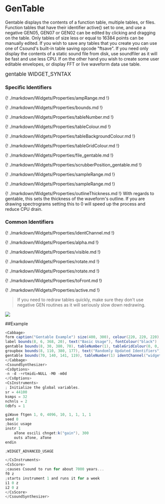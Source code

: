 # GenTable

Gentable displays the contents of a function table, multiple tables, or files. Function tables that have their identifier active() set to one, and use a negative GEN05, GEN07 or GEN02 can be edited by clicking and dragging on the table. Only tables of size less or equal to 16384 points can be manually edited. If you wish to save any tables that you create you can use one of Csound's built-in table saving opcode "ftsave". If you need only display the contents of a static sound file from disk, use soundfiler as it will be fast and use less CPU. If on the other hand you wish to create some user editable envelopes, or display FFT or live waveform data use table. 


<big></pre>
gentable WIDGET_SYNTAX
</pre></big>

### Specific Identifiers

{! ./markdown/Widgets/Properties/ampRange.md !} 

{! ./markdown/Widgets/Properties/bounds.md !} 

{! ./markdown/Widgets/Properties/tableNumber.md !} 

{! ./markdown/Widgets/Properties/tableColour.md !} 

{! ./markdown/Widgets/Properties/tableBackgroundColour.md !} 

{! ./markdown/Widgets/Properties/tableGridColour.md !} 

{! ./markdown/Widgets/Properties/file_gentable.md !} 

{! ./markdown/Widgets/Properties/scrubberPosition_gentable.md !} 

{! ./markdown/Widgets/Properties/sampleRange.md !} 

{! ./markdown/Widgets/Properties/sampleRange.md !} 

{! ./markdown/Widgets/Properties/outlineThickness.md !}  With regards to gentable, this sets the thickness of the waveform's outline. If you are drawing spectrograms setting this to 0 will speed up the process and reduce CPU drain. 

### Common Identifiers

{! ./markdown/Widgets/Properties/identChannel.md !} 

{! ./markdown/Widgets/Properties/alpha.md !} 

{! ./markdown/Widgets/Properties/visible.md !} 

{! ./markdown/Widgets/Properties/rotate.md !} 

{! ./markdown/Widgets/Properties/rotate.md !} 

{! ./markdown/Widgets/Properties/toFront.md !} 

{! ./markdown/Widgets/Properties/active.md !} 
<!--(End of identifiers)/-->

>If you need to redraw tables quickly, make sure they don't use negative GEN routines as it will seriously slow down redrawing. 

![](../images/gentable.gif)

##Example
<!--(Widget Example)/-->
```csharp
<Cabbage>
form caption("Gentable Example") size(400, 300), colour(220, 220, 220), pluginID("def1")
label bounds(8, 6, 368, 20), text("Basic Usage"), fontColour("black")
gentable bounds(8, 30, 380, 70), tableNumber(1), tableGridColour(0, 0, 0, 255), fill(0)
groupbox bounds(8, 110, 380, 177), text("Randomly Updated Identifiers")
gentable bounds(70, 140, 141, 119), tableNumber(1) identChannel("widgetIdent"),  
</Cabbage>
<CsoundSynthesizer>
<CsOptions>
-n -d -+rtmidi=NULL -M0 -m0d 
</CsOptions>
<CsInstruments>
; Initialize the global variables. 
sr = 44100
ksmps = 32
nchnls = 2
0dbfs = 1

giWave ftgen 1, 0, 4096, 10, 1, 1, 1, 1 
seed 0 
;basic usage
instr 1
    aTone oscili chnget:k("gain"), 300
    outs aTone, aTone    
endin

;WIDGET_ADVANCED_USAGE

</CsInstruments>
<CsScore>
;causes Csound to run for about 7000 years...
f0 z
;starts instrument 1 and runs it for a week
i1 0 z
i2 0 z
</CsScore>
</CsoundSynthesizer>
```
<!--(End Widget Example)/-->
